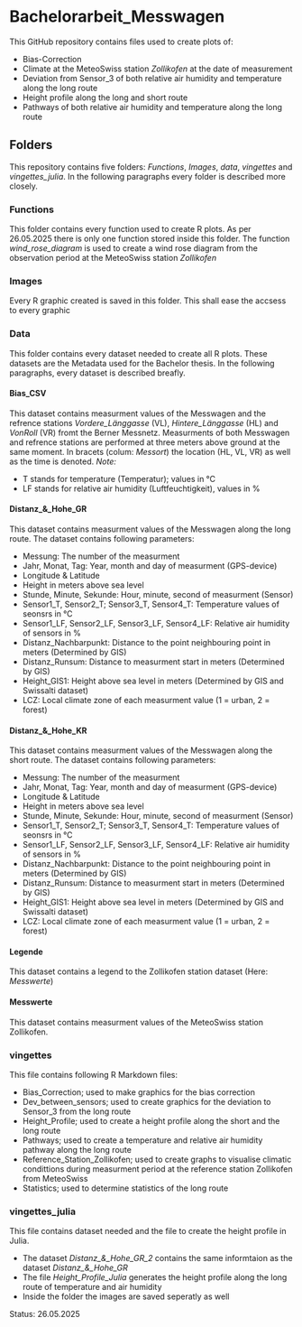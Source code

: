 # Bachelorarbeit_Messwagen

This GitHub repository contains files used to create plots of:
- Bias-Correction
- Climate at the MeteoSwiss station *Zollikofen* at the date of measurement
- Deviation from Sensor_3 of both relative air humidity and temperature along the long route
- Height profile along the long and short route
- Pathways of both relative air humidity and temperature along the long route

## Folders

This repository contains five folders: *Functions*, *Images*, *data*, *vingettes* and *vingettes_julia*. In the following paragraphs every folder is described more closely.

### Functions

This folder contains every function used to create R plots. As per 26.05.2025 there is only one function stored inside this folder. 
The function *wind_rose_diagram* is used to create a wind rose diagram from the observation period at the MeteoSwiss station *Zollikofen*

### Images

Every R graphic created is saved in this folder. This shall ease the accsess to every graphic

### Data

This folder contains every dataset needed to create all R plots. These datasets are the Metadata used for the Bachelor thesis.
In the following paragraphs, every dataset is described breafly. 

#### Bias_CSV

This dataset contains measurment values of the Messwagen and the refrence stations *Vordere_Länggasse* (VL), *Hintere_Länggasse* (HL) and *VonRoll* (VR) fromt the Berner Messnetz. Measurments of both Messwagen and refrence stations are performed at three meters above ground at the same moment. In bracets (colum: *Messort*) the location (HL, VL, VR) as well as the time is denoted.
*Note:*
  - T stands for temperature (Temperatur); values in °C
  - LF stands for relative air humidity (Luftfeuchtigkeit), values in %
 
#### Distanz_&_Hohe_GR

This dataset contains measurment values of the Messwagen along the long route. The dataset contains following parameters:
- Messung: The number of the measurment
- Jahr, Monat, Tag: Year, month and day of measurment (GPS-device)
- Longitude & Latitude
- Height in meters above sea level
- Stunde, Minute, Sekunde: Hour, minute, second of measurment (Sensor)
- Sensor1_T, Sensor2_T; Sensor3_T, Sensor4_T: Temperature values of seonsrs in °C
- Sensor1_LF, Sensor2_LF, Sensor3_LF, Sensor4_LF: Relative air humidity of sensors in %
- Distanz_Nachbarpunkt: Distance to the point neighbouring point in meters (Determined by GIS)
- Distanz_Runsum: Distance to measurment start in meters (Determined by GIS)
- Height_GIS1: Height above sea level in meters (Determined by GIS and Swissalti dataset)
- LCZ: Local climate zone of each measurment value (1 = urban, 2 = forest)

#### Distanz_&_Hohe_KR

This dataset contains measurment values of the Messwagen along the short route. The dataset contains following parameters:
- Messung: The number of the measurment
- Jahr, Monat, Tag: Year, month and day of measurment (GPS-device)
- Longitude & Latitude
- Height in meters above sea level
- Stunde, Minute, Sekunde: Hour, minute, second of measurment (Sensor)
- Sensor1_T, Sensor2_T; Sensor3_T, Sensor4_T: Temperature values of seonsrs in °C
- Sensor1_LF, Sensor2_LF, Sensor3_LF, Sensor4_LF: Relative air humidity of sensors in %
- Distanz_Nachbarpunkt: Distance to the point neighbouring point in meters (Determined by GIS)
- Distanz_Runsum: Distance to measurment start in meters (Determined by GIS)
- Height_GIS1: Height above sea level in meters (Determined by GIS and Swissalti dataset)
- LCZ: Local climate zone of each measurment value (1 = urban, 2 = forest)

#### Legende

This dataset contains a legend to the Zollikofen station dataset (Here: *Messwerte*)

#### Messwerte

This dataset contains measurment values of the MeteoSwiss station Zollikofen.

### vingettes

This file contains following R Markdown files:
- Bias_Correction; used to make graphics for the bias correction
- Dev_between_sensors; used to create graphics for the deviation to Sensor_3 from the long route
- Height_Profile; used to create a height profile along the short and the long route
- Pathways; used to create a temperature and relative air humidity pathway along the long route
- Reference_Station_Zollikofen; used to create graphs to visualise climatic condittions during measurment period at the reference station Zollikofen from MeteoSwiss
- Statistics; used to determine statistics of the long route

### vingettes_julia

This file contains dataset needed and the file to create the height profile in Julia.
- The dataset *Distanz_&_Hohe_GR_2* contains the same informtaion as the dataset *Distanz_&_Hohe_GR*
- The file *Height_Profile_Julia* generates the height profile along the long route of temperature and air humidity
- Inside the folder the images are saved seperatly as well

Status: 26.05.2025
